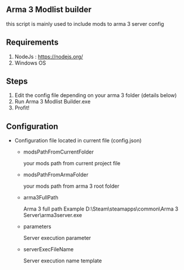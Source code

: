 Arma 3 Modlist builder
-------------
this script is mainly used to include mods to arma 3 server config

Requirements
-------------
1. NodeJs : https://nodejs.org/
2. Windows OS

Steps
-------------
1. Edit the config file depending on your arma 3 folder (details below)
2. Run Arma 3 Modlist Builder.exe
3. Profit!

Configuration
-------------
 
 * Configuration file located in current file (config.json)

   - modsPathFromCurrentFolder

     your mods path from current project file

   - modsPathFromArmaFolder

     your mods path from arma 3 root folder

   - arma3FullPath

     Arma 3 full path 
     Example
     D:\\Steam\\steamapps\\common\\Arma 3 Server\\arma3server.exe

   - parameters

     Server execution parameter

   - serverExecFileName

     Server execution name template